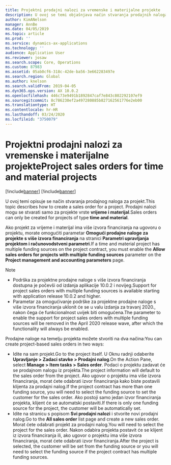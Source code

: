 ```yaml
---
title: Projektni prodajni nalozi za vremenske i materijalne projekte
description: U ovoj se temi objašnjava način stvaranja prodajnih naloga na temelju projekata za vremenske i materijalne projekte.
author: KimANelson
manager: AnnBe
ms.date: 04/05/2019
ms.topic: article
ms.prod: ''
ms.service: dynamics-ax-applications
ms.technology: ''
audience: Application User
ms.reviewer: josaw
ms.search.scope: Core, Operations
ms.custom: 87983
ms.assetid: 05ab0cf6-318c-42de-ba56-3e662283497e
ms.search.region: Global
ms.author: knelson
ms.search.validFrom: 2019-04-05
ms.dyn365.ops.version: AX 10.0.2
ms.openlocfilehash: 446c73e9491b1892847caf7e843c802292107ef9
ms.sourcegitcommit: 8c786230ef2a497280885b827162561776e2eb00
ms.translationtype: HT
ms.contentlocale: hr-HR
ms.lasthandoff: 03/24/2020
ms.locfileid: "3750079"
---
```

# <a name="project-sales-orders-for-time-and-material-projects"></a><span data-ttu-id="d5b37-103">Projektni prodajni nalozi za vremenske i materijalne projekte</span><span class="sxs-lookup"><span data-stu-id="d5b37-103">Project sales orders for time and material projects</span></span>

[!include[banner](../includes/banner.md)]
[!include[banner](../includes/preview-banner.md)]

<span data-ttu-id="d5b37-104">U ovoj temi opisuje se način stvaranja prodajnog naloga za projekt.</span><span class="sxs-lookup"><span data-stu-id="d5b37-104">This topic describes how to create a sales order for a project.</span></span> <span data-ttu-id="d5b37-105">Prodajni nalozi mogu se stvarati samo za projekte vrste **vrijeme i materijal**.</span><span class="sxs-lookup"><span data-stu-id="d5b37-105">Sales orders can only be created for projects of type **time and material**.</span></span>

<span data-ttu-id="d5b37-106">Ako projekt za vrijeme i materijal ima više izvora financiranja na ugovoru o projektu, morate omogućiti parametar **Omogući prodajne naloge za projekte s više izvora financiranja** na stranici **Parametri upravljanja projektom i računovodstveni parametri**.</span><span class="sxs-lookup"><span data-stu-id="d5b37-106">If a time and material project has multiple funding sources on the project contract, you must enable the **Allow sales orders for projects with multiple funding sources** parameter on the **Project management and accounting parameters** page.</span></span> 

> [!NOTE]
> - <span data-ttu-id="d5b37-107">Podrška za projektne prodajne naloge s više izvora financiranja dostupna je počevši od izdanja aplikacije 10.0.2 i novijeg.</span><span class="sxs-lookup"><span data-stu-id="d5b37-107">Support for project sales orders with multiple funding sources is available starting with application release 10.0.2 and higher.</span></span>
> - <span data-ttu-id="d5b37-108">Parametar za omogućivanje podrške za projektne prodajne naloge s više izvora financiranja uklonit će se u valu izdanja za travanj 2020., nakon čega će funkcionalnost uvijek biti omogućena.</span><span class="sxs-lookup"><span data-stu-id="d5b37-108">The parameter to enable the support for project sales orders with multiple funding sources will be removed in the April 2020 release wave, after which the functionality will always be enabled.</span></span>

<span data-ttu-id="d5b37-109">Prodajne naloge na temelju projekta možete stvoriti na dva načina:</span><span class="sxs-lookup"><span data-stu-id="d5b37-109">You can create project-based sales orders in two ways:</span></span>

- <span data-ttu-id="d5b37-110">Idite na sam projekt.</span><span class="sxs-lookup"><span data-stu-id="d5b37-110">Go to the project itself.</span></span> <span data-ttu-id="d5b37-111">U Oknu radnji odaberite **Upravljanje > Zadaci stavke > Prodajni nalog**.</span><span class="sxs-lookup"><span data-stu-id="d5b37-111">On the Action Pane, select **Manage > Item tasks > Sales order**.</span></span> <span data-ttu-id="d5b37-112">Podaci o projektu zadavat će se prodajnom nalogu iz projekta.</span><span class="sxs-lookup"><span data-stu-id="d5b37-112">The project information will default to the sales order from the project.</span></span> <span data-ttu-id="d5b37-113">Ako ugovor o projektu ima više izvora financiranja, morat ćete odabrati izvor financiranja kako biste postavili klijenta za prodajni nalog.</span><span class="sxs-lookup"><span data-stu-id="d5b37-113">If the project contract has more than one funding source, you will need to select the funding source to set the customer for the sales order.</span></span> <span data-ttu-id="d5b37-114">Ako postoji samo jedan izvor financiranja projekta, klijent će se automatski postaviti.</span><span class="sxs-lookup"><span data-stu-id="d5b37-114">If there is only one funding source for the project, the customer will be automatically set.</span></span>
- <span data-ttu-id="d5b37-115">Idite na stranicu s popisom **Svi prodajni nalozi** i stvorite novi prodajni nalog.</span><span class="sxs-lookup"><span data-stu-id="d5b37-115">Go to the **All sales order** list page and create a new sales order.</span></span> <span data-ttu-id="d5b37-116">Morat ćete odabrati projekt za prodajni nalog.</span><span class="sxs-lookup"><span data-stu-id="d5b37-116">You will need to select the project for the sales order.</span></span> <span data-ttu-id="d5b37-117">Nakon odabira projekta postavit će se klijent iz izvora financiranja ili, ako ugovor o projektu ima više izvora financiranja, morat ćete odabrati izvor financiranja.</span><span class="sxs-lookup"><span data-stu-id="d5b37-117">After the project is selected, the customer will be set from the funding source or you will need to select the funding source if the project contract has multiple funding sources.</span></span>

